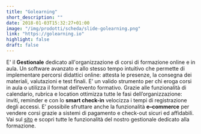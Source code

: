 ```yaml
---
title: "Golearning"
short_description: ""
date: 2018-01-03T15:32:27+01:00
image: "/img/prodotti/scheda/slide-golearning.png"
link: "https://golearning.io"
highlight: false
draft: false
---
```


E' il **Gestionale** dedicato all'organizzazione di corsi di formazione online e in aula. Un software avanzato e allo stesso tempo intuitivo che permette di implementare percorsi didattici online: attesta le presenze, la consegna dei materiali, valutazioni e test finali. E’ un valido strumento per chi eroga corsi in aula o utilizza il format dell’evento formativo. Grazie alle funzionalità di calendario, rubrica e location ottimizza tutte le fasi dell’organizzazione: inviti, reminder e con lo **smart check-in** velocizza i tempi di registrazione degli accessi. E’ possibile sfruttare anche la funzionalità **e–commerce** per vendere corsi grazie a sistemi di pagamento e check-out sicuri ed affidabili. Vai sul [sito](https://golearning.io) e scopri tutte le funzionalità del nostro gestionale dedicato alla formazione.